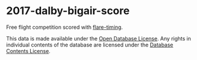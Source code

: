 # 2017-dalby-bigair-score

Free flight competition scored with [flare-timing](https://github.com/BlockScope/flare-timing).

This data is made available under the
[Open Database License](http://opendatacommons.org/licenses/odbl/1.0/). Any rights in individual
contents of the database are licensed under the
[Database Contents License](http://opendatacommons.org/licenses/dbcl/1.0/).
